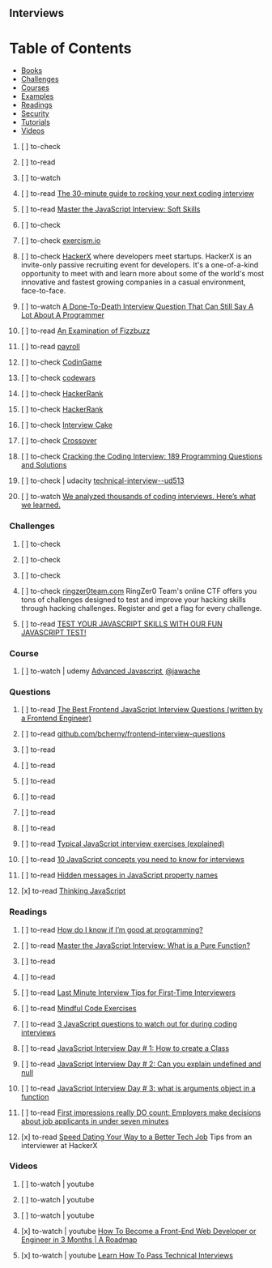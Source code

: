 ## Interviews

# Table of Contents
<!-- MarkdownTOC depth=4 -->
  - [Books](#books)
  - [Challenges](#challenges) 
  - [Courses](#courses)
  - [Examples](#examples)
  - [Readings](#readings)
  - [Security](#security)
  - [Tutorials](#tutorials)
  - [Videos](#videos)
<!-- /MarkdownTOC -->

  1. [ ] to-check []()
  1. [ ] to-read []()
  1. [ ] to-watch []()

  1. [ ] to-read [The 30-minute guide to rocking your next coding interview](https://medium.freecodecamp.org/coding-interviews-for-dummies-5e048933b82b)
  1. [ ] to-read [Master the JavaScript Interview: Soft Skills](https://medium.com/javascript-scene/master-the-javascript-interview-soft-skills-a8a5fb02c466)

  1. [ ] to-check []()
  1. [ ] to-check [exercism.io](http://exercism.io/)

  1. [ ] to-check [HackerX](https://www.hackerx.org/) where developers meet startups. HackerX is an invite-only passive recruiting event for developers. It's a one-of-a-kind opportunity to meet with and learn more about some of the world's most innovative and fastest growing companies in a casual environment, face-to-face.

  1. [ ] to-watch [A Done-To-Death Interview Question That Can Still Say A Lot About A Programmer](http://digg.com/video/fizzbuzz-coding-question)
  1. [ ] to-read [An Examination of Fizzbuzz](https://dev.to/zeeter/an-examination-of-fizzbuzz)

  1. [ ] to-read [payroll](https://medium.com/@caroso1222/thanks-amaury-vela-a4609e101e3d)

  1. [ ] to-check [CodinGame](https://www.codingame.com/start)
  1. [ ] to-check [codewars](https://www.codewars.com/)
  1. [ ] to-check [HackerRank](https://www.hackerrank.com/)


  1. [ ] to-check [HackerRank](https://www.hackerrank.com/)
  1. [ ] to-check [Interview Cake](https://www.interviewcake.com/)
  1. [ ] to-check [Crossover](http://crossover.com/)
  1. [ ] to-check [Cracking the Coding Interview: 189 Programming Questions and Solutions](https://www.amazon.com/Cracking-Coding-Interview-Programming-Questions/dp/0984782850/ref=sr_1_1?ie=UTF8&qid=1498865865&sr=8-1&keywords=cracking+the+coding+interview)

  1. [ ] to-check | udacity [technical-interview--ud513](https://br.udacity.com/course/technical-interview--ud513/)

  1. [ ] to-watch [We analyzed thousands of coding interviews. Here’s what we learned.](https://medium.freecodecamp.org/we-analyzed-thousands-of-coding-interviews-heres-what-we-learned-99384b1fda50)

### Challenges

  1. [ ] to-check []()
  1. [ ] to-check []()
  1. [ ] to-check []()
  1. [ ] to-check [ringzer0team.com](https://ringzer0team.com/) RingZer0 Team's online CTF offers you tons of challenges designed to test and improve your hacking skills through hacking challenges. Register and get a flag for every challenge.

  1. [ ] to-read [TEST YOUR JAVASCRIPT SKILLS WITH OUR FUN JAVASCRIPT TEST!](https://www.atlascode.com/blog/test-your-javascript-skills-with-our-fun-javascript-test/)

### Course

  1. [ ] to-watch | udemy [Advanced Javascript  ](https://www.udemy.com/top-javascript-interview-questions-and-answers/) [@jawache](https://medium.com/@jawache)

### Questions

  1. [ ] to-read [The Best Frontend JavaScript Interview Questions (written by a Frontend Engineer)](https://performancejs.com/post/hde6d32/The-Best-Frontend-JavaScript-Interview-Questions-(Written-by-a-Frontend-Engineer))
  1. [ ] to-read [github.com/bcherny/frontend-interview-questions](https://github.com/bcherny/frontend-interview-questions)

  1. [ ] to-read []()
  1. [ ] to-read []()
  1. [ ] to-read []()
  1. [ ] to-read []()
  1. [ ] to-read []()

  1. [ ] to-read []()
  1. [ ] to-read [Typical JavaScript interview exercises (explained)](https://dev.to/maxpou/typical-javascript-interview-exercises-explained)
  1. [ ] to-read [10 JavaScript concepts you need to know for interviews](https://dev.to/arnavaggarwal/10-javascript-concepts-you-need-to-know-for-interviews)
  1. [ ] to-read [Hidden messages in JavaScript property names](https://www.stefanjudis.com/blog/hidden-messages-in-javascript-property-names)

  1. [x] to-read [Thinking JavaScript](https://davidwalsh.name/thinking-javascript)

### Readings

  1. [ ] to-read [How do I know if I’m good at programming?](https://dev.to/rusrushal13/how-do-i-know-if-im-good-at-programming)

  1. [ ] to-read [Master the JavaScript Interview: What is a Pure Function?](https://medium.com/javascript-scene/master-the-javascript-interview-what-is-a-pure-function-d1c076bec976)
  1. [ ] to-read []()
  1. [ ] to-read []()
  1. [ ] to-read [Last Minute Interview Tips for First-Time Interviewers](https://medium.com/@amyngyn/last-minute-interview-tips-for-first-time-interviewers-eb2a06452c0a)
  1. [ ] to-read [Mindful Code Exercises](https://dev.to/kev_mcg/mindful-code-exercises)

  1. [ ] to-read [3 JavaScript questions to watch out for during coding interviews](https://medium.freecodecamp.org/3-questions-to-watch-out-for-in-a-javascript-interview-725012834ccb)
  1. [ ] to-read [JavaScript Interview Day # 1: How to create a Class](https://medium.com/@debug_mode/javascript-interview-day-1-how-to-create-a-class-408d187ab3be)
  1. [ ] to-read [JavaScript Interview Day # 2: Can you explain undefined and null](https://medium.com/@debug_mode/javascript-interview-day-2-can-you-explain-undefined-and-null-428a0a4b55bb)
  1. [ ] to-read [JavaScript Interview Day # 3: what is arguments object in a function](https://medium.com/@debug_mode/javascript-interview-day-3-what-is-arguments-object-in-a-function-e0a593651731)

  1. [ ] to-read [First impressions really DO count: Employers make decisions about job applicants in under seven minutes](http://www.dailymail.co.uk/sciencetech/article-2661474/First-impressions-really-DO-count-Employers-make-decisions-job-applicants-seven-minutes.html)

  1. [x] to-read [Speed Dating Your Way to a Better Tech Job](https://hackernoon.com/speed-dating-developers-75806fa15875) Tips from an interviewer at HackerX

### Videos

  1. [ ] to-watch | youtube []()
  1. [ ] to-watch | youtube []()
  1. [ ] to-watch | youtube []()

  1. [x] to-watch | youtube [How To Become a Front-End Web Developer or Engineer in 3 Months | A Roadmap](https://www.youtube.com/watch?v=YvfqujPLJn0)
  1. [x] to-watch | youtube [Learn How To Pass Technical Interviews](https://www.youtube.com/playlist?list=PL-lxoPS_1OXX8hr6zm8IXbLDiTxM6SQG9)
